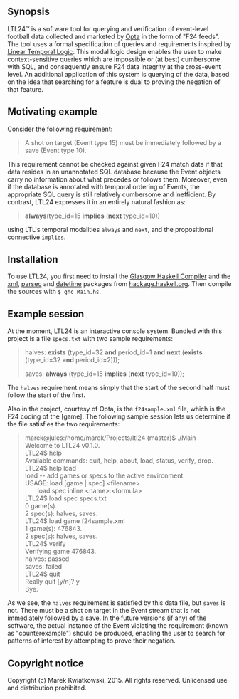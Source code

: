 ## Synopsis

LTL24™ is a software tool for querying and verification of event-level football 
data collected and marketed by 
[Opta](http://www.optasportspro.com) 
in the form of "F24 feeds". The tool uses a formal specification of queries and 
requirements inspired by 
[Linear Temporal Logic](https://en.wikipedia.org/wiki/Linear_temporal_logic).
This modal logic design enables the user to make context-sensitive queries 
which are impossible or (at best) cumbersome with SQL, and consequently ensure F24 data 
integrity at the cross-event level. An additional application of this system is
querying of the data, based on the idea that searching for a feature 
is dual to proving the negation of that feature.
 
## Motivating example
Consider the following requirement:

> A shot on target (Event type 15) must be immediately followed by a save (Event type 10).

This requirement cannot be checked against given F24 match data if that data 
resides in an unannotated SQL database because the Event objects carry no 
information about what precedes or follows them. Moreover, even if the database 
is annotated with temporal ordering of Events, the appropriate SQL query is 
still relatively cumbersome and inefficient. By contrast, LTL24 expresses it
in an entirely natural fashion as:

> **always**(type_id=15 **implies** (**next** type_id=10))

using LTL's temporal modalities `always` and `next`, 
and the propositional connective `implies`.

## Installation
To use LTL24, you first 
need to install the [Glasgow Haskell Compiler](https://www.haskell.org/ghc/) and
the [xml](https://hackage.haskell.org/package/xml), 
[parsec](https://hackage.haskell.org/package/parsec) and 
[datetime](https://hackage.haskell.org/package/datetime) packages from 
[hackage.haskell.org](https://hackage.haskell.org). Then compile the sources with
`$ ghc Main.hs`.


## Example session
At the moment, LTL24 is an interactive console system. Bundled with this 
project is a file `specs.txt` with two sample requirements:
 
> halves: **exists** (type_id=32 **and** period_id=1 **and** **next** (**exists** (type_id=32 **and** period_id=2)));
>
> saves: **always** (type_id=15 **implies** (**next** type_id=10));

The `halves` requirement means simply that the start of the second half must
follow the start of the first.

Also in the project, courtesy of Opta, is the `f24sample.xml` file, which is 
the F24 coding of the [game]. The following sample session lets us determine 
if the file satisfies the two requirements:

> marek@jules:/home/marek/Projects/ltl24 (master)$ ./Main<br>
> Welcome to LTL24 v0.1.0.<br>
> LTL24$ help<br>
> Available commands: quit, help, about, load, status, verify, drop.<br>
> LTL24$ help load<br>
> load -- add games or specs to the active environment.<br>
> USAGE: load [game | spec] \<filename><br>
> &nbsp;&nbsp;&nbsp;&nbsp;&nbsp;&nbsp;&nbsp;load spec inline \<name>:\<formula><br>
> LTL24$ load spec specs.txt<br>
> 0 game(s).<br> 
> 2 spec(s): halves, saves.<br>
> LTL24$ load game f24sample.xml<br>
> 1 game(s): 476843.<br>
> 2 spec(s): halves, saves.<br>
> LTL24$ verify<br>
> Verifying game 476843.<br>
> halves: passed<br>
> saves: failed<br>
> LTL24$ quit<br>
> Really quit [y/n]? y<br>
> Bye.

As we see, the `halves` requirement is satisfied by this data file, but `saves`
is not. There must be a shot on target in the Event stream that is not 
immediately followed by a save. In the future versions (if any) of the software,
the actual instance of the Event violating the requirement (known as "counterexample") 
should be produced, enabling the user to search for patterns of interest by attempting to prove their negation.

## Copyright notice
Copyright (c) Marek Kwiatkowski, 2015. All rights reserved.
Unlicensed use and distribution prohibited.
